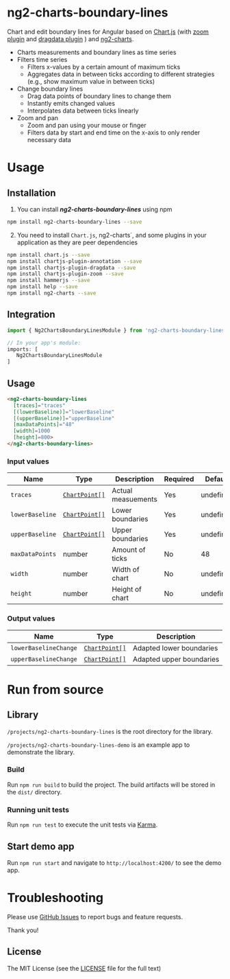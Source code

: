 # ng2-charts-boundary-lines

Chart and edit boundary lines for Angular based on 
[Chart.js](https://github.com/chartjs/Chart.js) 
(with 
[zoom plugin](https://github.com/chartjs/chartjs-plugin-zoom) 
and 
[dragdata plugin](https://github.com/chrispahm/chartjs-plugin-dragData)
)
and 
[ng2-charts](https://github.com/valor-software/ng2-charts).

* Charts measurements and boundary lines as time series
* Filters time series
  * Filters x-values by a certain amount of maximum ticks
  * Aggregates data in between ticks according to different strategies (e.g., show maximum value in between ticks)
* Change boundary lines
  * Drag data points of boundary lines to change them
  * Instantly emits changed values
  * Interpolates data between ticks linearly
* Zoom and pan
  * Zoom and pan using your mouse or finger
  * Filters data by start and end time on the x-axis to only render necessary data 

# Usage

## Installation

1. You can install ***ng2-charts-boundary-lines*** using npm

  ```bash
  npm install ng2-charts-boundary-lines --save
  ```

2. You need to install `Chart.js`, ng2-charts`, and some plugins in your application as they are peer dependencies

  ```bash
  npm install chart.js --save
  npm install chartjs-plugin-annotation --save
  npm install chartjs-plugin-dragdata --save
  npm install chartjs-plugin-zoom --save
  npm install hammerjs --save
  npm install help --save
  npm install ng2-charts --save
  ```

## Integration
```typescript
import { Ng2ChartsBoundaryLinesModule } from 'ng2-charts-boundary-lines';

// In your app's module:
imports: [
   Ng2ChartsBoundaryLinesModule
]
```

## Usage
```html
<ng2-charts-boundary-lines
  [traces]="traces"              
  [(lowerBaseline)]="lowerBaseline"
  [(upperBaseline)]="upperBaseline"
  [maxDataPoints]="48"           
  [width]=1000                   
  [height]=800>                  
</ng2-charts-boundary-lines>
```

### Input values

| Name            | Type                                                         | Description        | Required | Default   |
| --------------- | ------------------------------------------------------------ | ------------------ | -------- | --------- |
| `traces`        | [`ChartPoint[]`](https://github.com/DefinitelyTyped/DefinitelyTyped/blob/master/types/chart.js/index.d.ts#L252) | Actual measuements | Yes      | undefined |
| `lowerBaseline` | [`ChartPoint[]`](https://github.com/DefinitelyTyped/DefinitelyTyped/blob/master/types/chart.js/index.d.ts#L252) | Lower boundaries   | Yes      | undefined |
| `upperBaseline` | [`ChartPoint[]`](https://github.com/DefinitelyTyped/DefinitelyTyped/blob/master/types/chart.js/index.d.ts#L252) | Upper boundaries   | Yes      | undefined |
| `maxDataPoints` | number                                                       | Amount of ticks    | No       | 48        |
| `width`         | number                                                       | Width of chart     | No       | undefined |
| `height`        | number                                                       | Height of chart    | No       | undefined |

### Output values

| Name                  | Type                                                         | Description      |
| --------------------- | ------------------------------------------------------------ | ---------------- |
| `lowerBaselineChange` | [`ChartPoint[]`](https://github.com/DefinitelyTyped/DefinitelyTyped/blob/master/types/chart.js/index.d.ts#L252) | Adapted lower boundaries |
| `upperBaselineChange` | [`ChartPoint[]`](https://github.com/DefinitelyTyped/DefinitelyTyped/blob/master/types/chart.js/index.d.ts#L252) | Adapted upper boundaries |

# Run from source 

## Library 
`/projects/ng2-charts-boundary-lines` is the root directory for the library.

`/projects/ng2-charts-boundary-lines-demo` is an example app to demonstrate the library.

### Build

Run `npm run build` to build the project. The build artifacts will be stored in the `dist/` directory.

### Running unit tests

Run `npm run test` to execute the unit tests via [Karma](https://karma-runner.github.io).

## Start demo app

Run `npm run start` and navigate to `http://localhost:4200/` to see the demo app.

# Troubleshooting

Please use [GitHub Issues](https://github.com/johanneskross/ng2-charts-boundary-lines/issues) to report bugs and feature requests.

Thank you!

## License

The MIT License (see the [LICENSE](https://github.com/johanneskross/ng2-charts-boundary-lines/blob/master/LICENSE) file for the full text)

